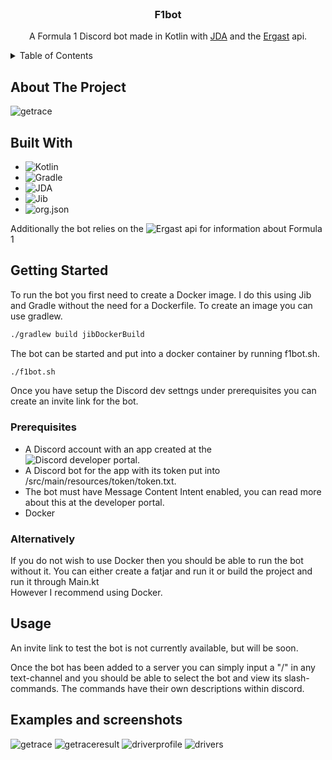 <!-- PROJECT LOGO -->
<br />
<div align="center">
  <h3 align="center">F1bot</h3>

  <p align="center">
    A Formula 1 Discord bot made in Kotlin with <a href="https://github.com/DV8FromTheWorld/JDA">JDA<a/> and the <a href="https://ergast.com/mrd/">Ergast</a> api.
    <br />
  </p>
</div>



<!-- TABLE OF CONTENTS -->
<details>
  <summary>Table of Contents</summary>
  <ol>
    <li>
      <a href="#about-the-project">About The Project</a>
      <ul>
        <li><a href="#built-with">Built With</a></li>
      </ul>
    </li>
    <li>
      <a href="#getting-started">Getting Started</a>
      <ul>
        <li><a href="#prerequisites">Prerequisites</a></li>
      </ul>
    </li>
    <li><a href="#usage">Usage</a></li>
    <li><a href="#examples-and-screenshots">Examples/screenshots</a></li>
  </ol>
</details>



## About The Project

![getrace](https://i.imgur.com/eLIGCvC.png) <br>

## Built With

* ![Kotlin](https://kotlinlang.org/)
* ![Gradle](https://gradle.org/)
* ![JDA](https://github.com/DV8FromTheWorld/JDA)
* ![Jib](https://github.com/GoogleContainerTools/jib)
* ![org.json](https://github.com/stleary/JSON-java)

Additionally the bot relies on the ![Ergast](https://ergast.com/mrd/) api for information about Formula 1

## Getting Started

To run the bot you first need to create a Docker image. I do this using Jib and Gradle without the need for a Dockerfile.
To create an image you can use gradlew. <br>
```sh
./gradlew build jibDockerBuild
```
The bot can be started and put into a docker container by running f1bot.sh. <br>

``` sh
./f1bot.sh
```
Once you have setup the Discord dev settngs under prerequisites you can create an invite link for the bot.

### Prerequisites
* A Discord account with an app created at the ![Discord developer portal](https://discord.com/developers/docs/getting-started).
* A Discord bot for the app with its token put into /src/main/resources/token/token.txt.
* The bot must have Message Content Intent enabled, you can read more about this at the developer portal.
* Docker

### Alternatively
If you do not wish to use Docker then you should be able to run the bot without it. You can either create a fatjar and run it or build the project and run it through Main.kt <br>
However I recommend using Docker.



## Usage
An invite link to test the bot is not currently available, but will be soon.

Once the bot has been added to a server you can simply input a "/" in any text-channel and you should be able to select the bot and view its slash-commands.
The commands have their own descriptions within discord.

## Examples and screenshots

![getrace](https://i.imgur.com/eLIGCvC.png)
![getraceresult](https://i.imgur.com/UdlHbaH.png)
![driverprofile](https://i.imgur.com/dLOXc0H.png)
![drivers](https://i.imgur.com/jlvAdnB.png)
